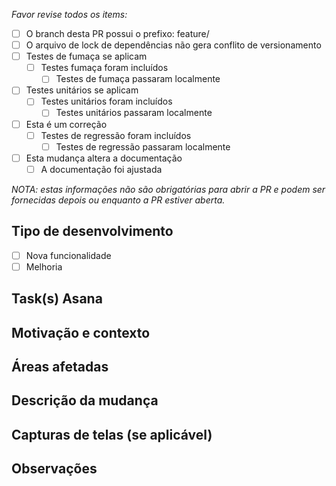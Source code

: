 _Favor revise todos os items:_

- [ ] O branch desta PR possui o prefixo: feature/
- [ ] O arquivo de lock de dependências não gera conflito de versionamento
- [ ] Testes de fumaça se aplicam
  - [ ] Testes fumaça foram incluídos
    - [ ] Testes de fumaça passaram localmente
- [ ] Testes unitários se aplicam
  - [ ] Testes unitários foram incluídos
    - [ ] Testes unitários passaram localmente
- [ ] Esta é um correção
  - [ ] Testes de regressão foram incluídos
    - [ ] Testes de regressão passaram localmente
- [ ] Esta mudança altera a documentação
  - [ ] A documentação foi ajustada

_NOTA: estas informações não são obrigatórias para abrir a PR e podem ser
  fornecidas depois ou enquanto a PR estiver aberta._

## Tipo de desenvolvimento

- [ ] Nova funcionalidade
- [ ] Melhoria

## Task(s) Asana

<!-- Exemplo: https://app.asana.com/ -->

## Motivação e contexto

<!-- Exemplo: Demanda de projeto -->
<!-- Exemplo: Melhoria na segurança -->
<!-- Exemplo: Melhoria na estrutura -->

## Áreas afetadas

<!-- Favor fornecer principais áreas afetadas -->

## Descrição da mudança

<!-- Descrever   -->

## Capturas de telas (se aplicável)
<!-- 
### Antes da PR

### Depois da PR
-->

## Observações
